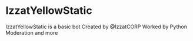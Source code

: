 # IzzatYellowStatic
IzzatYellowStatic is a basic bot Created by @IzzatCORP Worked by Python
Moderation and more
